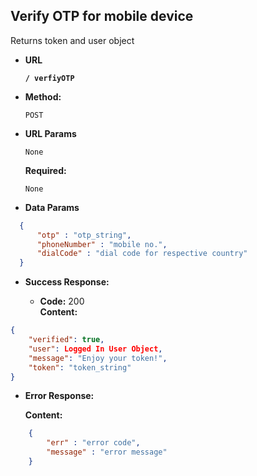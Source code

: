 **Verify OTP for mobile device**
----
  Returns token and user object

* **URL**

  **`/ verfiyOTP`**

* **Method:**

  `POST`

*  **URL Params**
    
    `None`

   **Required:**
 
   `None`

* **Data Params**
```json
  {
      "otp" : "otp_string",
      "phoneNumber" : "mobile no.",
      "dialCode" : "dial code for respective country"
  }
```
* **Success Response:**

  * **Code:** 200 <br />
    **Content:**
```json
{
    "verified": true,
    "user": Logged In User Object,
    "message": "Enjoy your token!",
    "token": "token_string"
}
```
 
* **Error Response:**

    **Content:** 
```json
    {
        "err" : "error code", 
        "message" : "error message"
    }
```